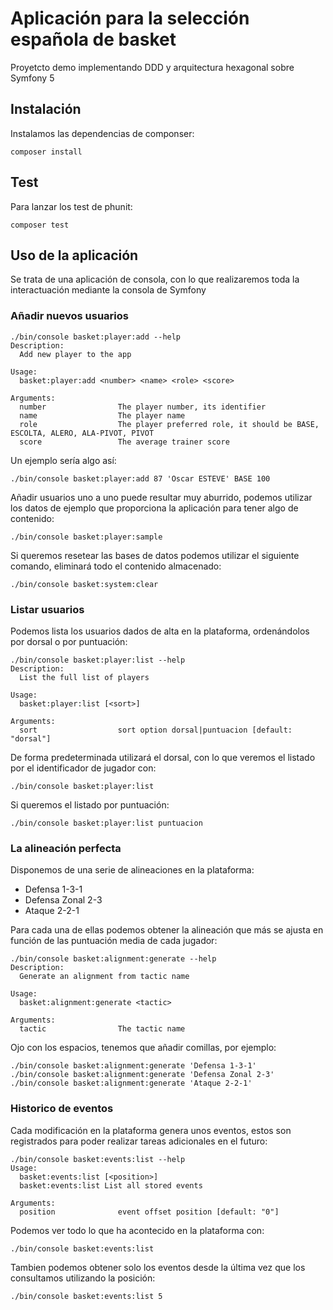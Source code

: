 # Aplicación para la selección española de basket

Proyetcto demo implementando DDD y arquitectura hexagonal sobre Symfony 5

## Instalación

Instalamos las dependencias de componser:

    composer install
    
## Test 

Para lanzar los test de phunit:

    composer test

## Uso de la aplicación


Se trata de una aplicación de consola, con lo que realizaremos toda la interactuación mediante la consola de Symfony 


### Añadir nuevos usuarios

    ./bin/console basket:player:add --help
    Description:
      Add new player to the app
    
    Usage:
      basket:player:add <number> <name> <role> <score>
    
    Arguments:
      number                The player number, its identifier
      name                  The player name
      role                  The player preferred role, it should be BASE, ESCOLTA, ALERO, ALA-PIVOT, PIVOT
      score                 The average trainer score
      

Un ejemplo sería algo así:

    ./bin/console basket:player:add 87 'Oscar ESTEVE' BASE 100

Añadir usuarios uno a uno puede resultar muy aburrido, podemos utilizar los datos de ejemplo que proporciona la aplicación para tener algo de contenido:

    ./bin/console basket:player:sample
    
Si queremos resetear las bases de datos podemos utilizar el siguiente comando, eliminará todo el contenido almacenado:

    ./bin/console basket:system:clear

### Listar usuarios

Podemos lista los usuarios dados de alta en la plataforma, ordenándolos por dorsal o por puntuación:

    ./bin/console basket:player:list --help
    Description:
      List the full list of players
    
    Usage:
      basket:player:list [<sort>]
    
    Arguments:
      sort                  sort option dorsal|puntuacion [default: "dorsal"]

De forma predeterminada utilizará el dorsal, con lo que veremos el listado por el identificador de jugador con:

    ./bin/console basket:player:list
    
Si queremos el listado por puntuación:

    ./bin/console basket:player:list puntuacion
    
### La alineación perfecta

Disponemos de una serie de alineaciones en la plataforma:
 - Defensa 1-3-1
 - Defensa Zonal 2-3
 - Ataque 2-2-1
 
Para cada una de ellas podemos obtener la alineación que más se ajusta en función de las puntuación media de cada jugador:

    ./bin/console basket:alignment:generate --help
    Description:
      Generate an alignment from tactic name
    
    Usage:
      basket:alignment:generate <tactic>
    
    Arguments:
      tactic                The tactic name

Ojo con los espacios, tenemos que añadir comillas, por ejemplo:

    ./bin/console basket:alignment:generate 'Defensa 1-3-1'
    ./bin/console basket:alignment:generate 'Defensa Zonal 2-3'
    ./bin/console basket:alignment:generate 'Ataque 2-2-1'

### Historico de eventos

Cada modificación en la plataforma genera unos eventos, estos son registrados para poder realizar tareas adicionales en
el futuro:

    ./bin/console basket:events:list --help
    Usage:
      basket:events:list [<position>]
      basket:events:list List all stored events
    
    Arguments:
      position              event offset position [default: "0"]
    
Podemos ver todo lo que ha acontecido en la plataforma con:
    
    ./bin/console basket:events:list
    
Tambien podemos obtener solo los eventos desde la última vez que los consultamos utilizando la posición: 

    ./bin/console basket:events:list 5